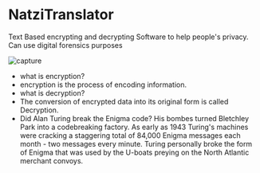 # NatziTranslator
Text Based encrypting and decrypting Software to help people's privacy. 
Can use digital forensics purposes

![capture](https://user-images.githubusercontent.com/13791181/46546153-e6337c80-c8e5-11e8-9a62-c46f36a0d4bf.PNG)
- what is encryption?
- encryption is the process of encoding information.
- what is decryption?
- The conversion of encrypted data into its original form is called Decryption.
- Did Alan Turing break the Enigma code?
His bombes turned Bletchley Park into a codebreaking factory. As early as 1943 Turing's machines were cracking a staggering total of 84,000 Enigma messages each month - two messages every minute. Turing personally broke the form of Enigma that was used by the U-boats preying on the North Atlantic merchant convoys.
